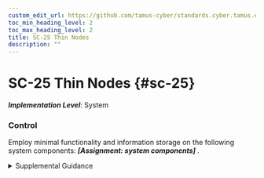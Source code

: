 ```yaml
---
custom_edit_url: https://github.com/tamus-cyber/standards.cyber.tamus.edu/tree/main/static/content/tamus.edu/TAMUS_profile.xml
toc_min_heading_level: 2
toc_max_heading_level: 2
title: SC-25 Thin Nodes
description: ""
---
```


# SC-25 Thin Nodes {#sc-25}

_**Implementation Level**_: System

### Control

Employ minimal functionality and information storage on the following system components: <strong> <em>[Assignment: system components]</em> </strong>.

<details>
  <summary>Supplemental Guidance</summary>

The deployment of system components with minimal functionality reduces the need to secure every endpoint and may reduce the exposure of information, systems, and services to attacks. Reduced or minimal functionality includes diskless nodes and thin client technologies.

</details>

